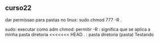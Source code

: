 ## curso22

dar permissao para pastas no linux: sudo chmod 777 -R .

sudo: executar como adm
chmod: permitir
-R : significa que se aplica a minha pasta diretoria
<<<<<<< HEAD
. : pasta diretoria (pasta)
Testando




